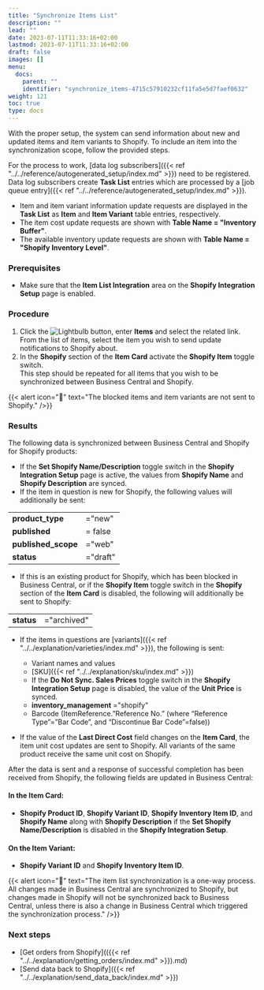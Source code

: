 ```yaml
---
title: "Synchronize Items List"
description: ""
lead: ""
date: 2023-07-11T11:33:16+02:00
lastmod: 2023-07-11T11:33:16+02:00
draft: false
images: []
menu:
  docs:
    parent: ""
    identifier: "synchronize_items-4715c57910232cf11fa5e5d7faef0632"
weight: 121
toc: true
type: docs
---
```


With the proper setup, the system can send information about new and updated items and item variants to Shopify. To include an item into the synchronization scope, follow the provided steps.

For the process to work, [data log subscribers]({{< ref "../../reference/autogenerated_setup/index.md" >}}) need to be registered. Data log subscribers create **Task List** entries which are processed by a [job queue entry]({{< ref "../../reference/autogenerated_setup/index.md" >}}).

- Item and item variant information update requests are displayed in the **Task List** as **Item** and **Item Variant** table entries, respectively. 
- The item cost update requests are shown with **Table Name = "Inventory Buffer"**.
- The available inventory update requests are shown with **Table Name = "Shopify  Inventory Level"**.

### Prerequisites

- Make sure that the **Item List Integration** area on the **Shopify Integration Setup** page is enabled.

### Procedure

1. Click the ![Lightbulb](Lightbulb_icon.PNG) button, enter **Items** and select the related link.     
   From the list of items, select the item you wish to send update notifications to Shopify about.
2. In the **Shopify** section of the **Item Card** activate the **Shopify Item** toggle switch.      
   This step should be repeated for all items that you wish to be synchronized between Business Central and Shopify. 

{{< alert icon="📝" text="The blocked items and item variants are not sent to Shopify." />}}

### Results

The following data is synchronized between Business Central and Shopify for Shopify products:

- If the **Set Shopify Name/Description** toggle switch in the **Shopify Integration Setup** page is active, the values from **Shopify Name** and **Shopify Description** are synced. 
- If the item in question is new for Shopify, the following values will additionally be sent: 

|                 |          |
|-----------------|----------|
| **product_type**    | ="new"   |
| **published**       | = false  |
| **published_scope** | ="web"   |
| **status**          | ="draft" |

- If this is an existing product for Shopify, which has been blocked in Business Central, or if the **Shopify Item** toggle switch in the **Shopify** section of the **Item Card** is disabled, the following will additionally be sent to Shopify:

|                 |             |
|-----------------|-------------|
| **status**      | ="archived" |

- If the items in questions are [variants]({{< ref "../../explanation/varieties/index.md" >}}), the following is sent:

   - Variant names and values
   - [SKU]({{< ref "../../explanation/sku/index.md" >}})
   - If the **Do Not Sync. Sales Prices** toggle switch in the **Shopify Integration Setup** page is disabled, the value of the **Unit Price** is synced.
   - **inventory_management** ="shopify"
   - Barcode (ItemReference.”Reference No.” (where “Reference Type”=”Bar Code”, and “Discontinue Bar Code”=false))

- If the value of the **Last Direct Cost** field changes on the **Item Card**, the item unit cost updates are sent to Shopify. All variants of the same product receive the same unit cost on Shopify.
   
After the data is sent and a response of successful completion has been received from Shopify, the following fields are updated in Business Central:

#### In the **Item Card**:

- **Shopify Product ID**, **Shopify Variant ID**, **Shopify Inventory Item ID**, and **Shopify Name** along with **Shopify Description** if the **Set Shopify Name/Description** is disabled in the **Shopify Integration Setup**.

#### On the **Item Variant**:

- **Shopify Variant ID** and **Shopify Inventory Item ID**.

{{< alert icon="📝" text="The item list synchronization is a one-way process. All changes made in Business Central are synchronized to Shopify, but changes made in Shopify will not be synchronized back to Business Central, unless there is also a change in Business Central which triggered the synchronization process." />}}

### Next steps

- [Get orders from Shopify](({{< ref "../../explanation/getting_orders/index.md" >}}).md)
- [Send data back to Shopify]({{< ref "../../explanation/send_data_back/index.md" >}})

















